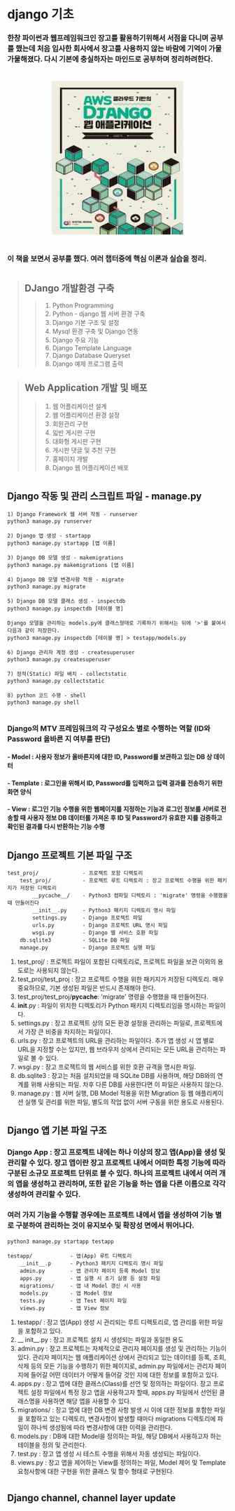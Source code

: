 django 기초
==========
### 한창 파이썬과 웹프레임워크인 장고를 활용하기위해서 서점을 다니며 공부를 했는데 처음 입사한 회사에서 장고를 사용하지 않는 바람에 기억이 가물가물해졌다. 다시 기본에 충실하자는 마인드로 공부하며 정리하려한다.  
#

<center><img src="./다운로드.jpeg" width="300" height="350"></center>  

#
### 이 책을 보면서 공부를 했다. 여러 챕터중에 핵심 이론과 실습을 정리.

# 

> ## DJango 개발환경 구축
>   > 1. Python Programming
>   > 2. Python - django 웹 서버 환경 구축
>   > 3. Django 기본 구조 및 설정
>   > 4. Mysql 환경 구축 및 Django 연동
>   > 5. Django 주요 기능
>   > 6. Django Template Language
>   > 7. Django Database Queryset
>   > 8. Django 예제 프로그램 출력

> ## Web Application 개발 및 배포
>   > 1. 웹 어플리케이션 설계
>   > 2. 웹 어플리케이션 환경 설정
>   > 3. 회원관리 구현
>   > 4. 읿반 게시판 구현
>   > 5. 대화형 게시판 구현
>   > 6. 게시판 댓글 및 추천 구현
>   > 7. 홈페이지 개발
>   > 8. Django 웹 어플리케이션 배포

#
## Django 작동 및 관리 스크립트 파일 - manage.py

    1) Django Framework 웹 서버 작동 - runserver
    python3 manage.py runserver
    
    2) Django 앱 생성 - startapp
    python3 manage.py startapp [앱 이름]

    3) Django DB 모델 생성 - makemigrations
    python3 manage.py makemigrations [앱 이름]

    4) Django DB 모델 변경사항 적용 - migrate
    python3 manage.py migrate

    5) Django DB 모델 클래스 생성 - inspectdb
    python3 manage.py inspectdb [테이블 명]

    Django 모델을 관리하는 models.py에 클래스형태로 기록하기 위해서는 뒤에 '>'를 붙여서 다음과 같이 저장한다.
    python3 manage.py inspectdb [테이블 명] > testapp/models.py

    6) Django 관리자 계정 생성 - createsuperuser
    python3 manage.py createsuperuser 

    7) 정적(Static) 파일 배치 - collectstatic
    python3 manage.py collectstatic

    8) python 코드 수행 - shell
    python3 manage.py shell
   

# 

### Django의 MTV 프레임워크의 각 구성요소 별로 수행하는 역할 (ID와 Password 올바른 지 여부를 판단)

#### - Model : 사용자 정보가 올바른지에 대한 ID, Password를 보관하고 있는 DB 상 데이터
#### - Template : 로그인을 위해서 ID, Password를 입력하고 입력 결과를 전송하기 위한 화면 양식
#### - View : 로그인 기능 수행을 위한 웹페이지를 지정하는 기능과 로그인 정보를 서버로 전송할 때 사용자 정보 DB  데이터를 가져온 후 ID 및 Password가 유효한 지를 검증하고 확인된 결과를 다시 반환하는 기능 수행

#
## Django 프로젝트 기본 파일 구조

    test_proj/              - 프로젝트 포함 디렉토리 
        test_proj/          - 프로젝트 루트 디렉토리 : 장고 프로젝트 수행을 위한 패키지가 저장된 디렉토리
            __pycache__/    - Python3 컴파일 디렉토리 : 'migrate' 명령을 수행했을 때 만들어진다
            __init__.py     - Python3 패키지 디렉토리 명시 파일
            settings.py     - Django 프로젝트 파일
            urls.py         - Django 프로젝트 URL 명시 파일
            wsgi.py         - Django 웹 서비스 호환 파일
        db.sqlite3          - SQLite DB 파일
        manage.py           - Django 프로젝트 실행 파일
        
1. test_proj/ : 프로젝트 파일이 포함된 디렉토리로, 프로젝트 파일을 보관 이외의 용도로는 사용되지 않는다.
2. test_proj/test_proj : 장고 프로젝트 수행을 위한 패키지가 저장된 디렉토리. 매우 중요하므로, 기본 생성된 파일은 반드시 존재해야 한다.
3. test_proj/test_proj/__pycache__: 'migrate' 명령을 수행했을 때 만들어진다.
4. __init__.py : 파일이 위치한 디렉토리가 Python 패키지 디렉토리임을 명시하는 파일이다.
5. settings.py : 장고 프로젝트 상의 모든 환경 설정을 관리하는 파일로, 프로젝트에서 가장 큰 비중을 차지하는 파일이다.
6. urls.py : 장고 프로젝트의 URL을 관리하는 파일이다. 추가 앱 생성 시 앱 별로 URL을 지정할 수는 있지만, 웹 브라우저 상에서 관리되는 모든 URL을 관리하는 파일로 볼 수 있다.
7. wsgi.py : 장고 프로젝트의 웹 서비스를 위한 호환 규격을 명시한 파일.
8. db.sqlite3 : 장고는 처음 설치되었을 때 SQLite DB를 사용하며, 해당 DB와의 연계를 위해 사용되는 파일. 차후 다른 DB를 사용한다면 이 파일은 사용하지 않는다.
9. manage.py : 웹 서버 실행, DB Model 적용을 위한 Migration 등 웹 애플리케이션 실행 및 관리를 위한 파일, 별도의 작업 없이 서버 구동을 위한 용도로 사용된다.

#

## Django 앱 기본 파일 구조
### Django App : 장고 프로젝트 내에는 하나 이상의 장고 앱(App)을 생성 및 관리할 수 있다. 장고 앱이란 장고 프로젝트 내에서 어떠한 특정 기능에 따라 구분된 소규모 프로젝트 단위로 볼 수 있다. __하나의 프로젝트 내에서 여러 개의 앱을 생성하고 관리하며, 또한 같은 기능을 하는 앱을 다른 이름으로 각각 생성하여 관리할 수 있다.__
### 여러 가지 기능을 수행할 경우에는 프로젝트 내에서 앱을 생성하여 기능 별로 구분하여 관리하는 것이 __유지보수 및 확장성 면에서 뛰어나다.__

    python3 manage.py startapp testapp

    testapp/            - 앱(App) 루트 디렉토리
        __init__.p      - Python3 패키지 디렉토리 명시 파일
        admin.py        - 앱 관리자 페이지 등록 Model 정보
        apps.py         - 앱 실행 시 초기 실행 등 설정 파일
        migrations/     - 앱 내 Model 갱신 시 사용
        models.py       - 앱 Model 정보
        tests.py        - 앱 Test 페이지 파일
        views.py        - 앱 View 정보

1. testapp/ : 장고 앱(App) 생성 시 관리되는 루트 디렉토리로, 앱 관리를 위한 파일을 포함하고 있다.
2. __ init__.py : 장고 프로젝트 설치 시 생성되는 파일과 동일한 용도
3. admin.py : 장고 프로젝트는 자체적으로 관리자 페이지를 생성 및 관리하는 기능이 있다. 관리자 페이지는 웹 애플리케이션 상에서 관리되고 있는 데이터를 등록, 조회, 삭제 등의 모든 기능을 수행하기 위한 페이지로, admin.py 파일에서는 관리자 페이지에 들어갈 어떤 데이터가 어떻게 들어갈 것인 지에 대한 정보를 포함하고 있다.
4. apps.py : 장고 앱에 대한 클래스(Class)를 선언 및 정의하는 파일이다. 장고 프로젝트 설정 파일에서 특정 장고 앱을 사용하고자 할때, apps.py 파일에서 선언된 클래스명을 사용하면 해당 앱을 사용할 수 있다.
5. migrations/ : 장고 앱에 대한 DB 변경 사항 발생 시 이에 대한 정보를 포함한 파일을 포함하고 있는 디렉토리, 변경사항이 발생할 때마다 migrations 디렉토리에 파일이 하나씩 생성됨에 따라 변경사항에 대한 이력을 관리한다.
6. models.py : DB에 대한 Model을 정의하는 파일, 해당 DB에서 사용하고자 하는 테이블을 정의 및 관리한다.
7. test.py : 장고 앱 생성 시 테스트 수행을 위해서 자동 생성되는 파일이다.
8. views.py : 장고 앱을 제어하는 View를 정의하는 파일, Model 제어 및 Template 요청사항에 대한 구현을 위한 클래스 및 함수 형태로 구현된다.

#

## Django channel, channel layer update